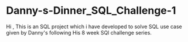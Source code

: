 # Danny-s-Dinner_SQL_Challenge-1
Hi , This is an SQL project which i have developed to solve SQL use case given by Danny's following His 8 week SQl challenge series.
